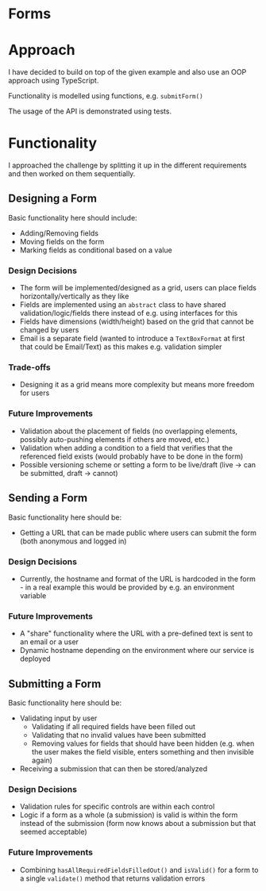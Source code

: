 # Forms

# Approach

I have decided to build on top of the given example and also use an OOP approach using TypeScript.

Functionality is modelled using functions, e.g. ``submitForm()``

The usage of the API is demonstrated using tests.

# Functionality

I approached the challenge by splitting it up in the different requirements and then worked on them sequentially.

## Designing a Form

Basic functionality here should include:

- Adding/Removing fields
- Moving fields on the form
- Marking fields as conditional based on a value


### **Design Decisions**

- The form will be implemented/designed as a grid, users can place fields horizontally/vertically as they like
- Fields are implemented using an ``abstract`` class to have shared validation/logic/fields there instead of e.g. using interfaces for this 
- Fields have dimensions (width/height) based on the grid that cannot be changed by users
- Email is a separate field (wanted to introduce a ``TextBoxFormat`` at first that could be Email/Text) as this makes e.g. validation simpler


### **Trade-offs**

- Designing it as a grid means more complexity but means more freedom for users

### **Future Improvements**
- Validation about the placement of fields (no overlapping elements, possibly auto-pushing elements if others are moved, etc.)
- Validation when adding a condition to a field that verifies that the referenced field exists (would probably have to be done in the form)
- Possible versioning scheme or setting a form to be live/draft (live -> can be submitted, draft -> cannot) 

## Sending a Form

Basic functionality here should be:

- Getting a URL that can be made public where users can submit the form (both anonymous and logged in)

### **Design Decisions**
- Currently, the hostname and format of the URL is hardcoded in the form - in a real example this would be provided by e.g. an environment variable

### **Future Improvements**
- A "share" functionality where the URL with a pre-defined text is sent to an email or a user
- Dynamic hostname depending on the environment where our service is deployed

## Submitting a Form

Basic functionality here should be:

- Validating input by user
  - Validating if all required fields have been filled out
  - Validating that no invalid values have been submitted
  - Removing values for fields that should have been hidden (e.g. when the user makes the field visible, enters something and then invisible again)
- Receiving a submission that can then be stored/analyzed

### **Design Decisions**
- Validation rules for specific controls are within each control
- Logic if a form as a whole (a submission) is valid is within the form instead of the submission (form now knows about a submission but that seemed acceptable)


### **Future Improvements**
- Combining ``hasAllRequiredFieldsFilledOut()`` and `isValid()` for a form to a single `validate()` method that returns validation errors

